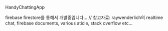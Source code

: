 HandyChattingApp

firebase firestore를 통해서 개발중입니다...
// 참고자료: raywenderlich의 realtime chat, firebase documents, various aticle, stack overflow etc...

